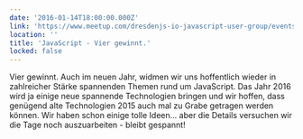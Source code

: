 ```yaml
---
date: '2016-01-14T18:00:00.000Z'
link: 'https://www.meetup.com/dresdenjs-io-javascript-user-group/events/227570090'
location: ''
title: 'JavaScript - Vier gewinnt.'
locked: false
---
```

Vier gewinnt. Auch im neuen Jahr, widmen wir uns hoffentlich wieder in zahlreicher Stärke spannenden Themen rund um JavaScript. Das Jahr 2016 wird ja einige neue spannende Technologien bringen und wir hoffen, dass genügend alte Technologien 2015 auch mal zu Grabe getragen werden können. Wir haben schon einige tolle Ideen... aber die Details versuchen wir die Tage noch auszuarbeiten - bleibt gespannt!
